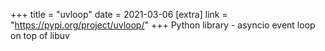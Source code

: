 +++
title = "uvloop"
date = 2021-03-06
[extra]
link = "https://pypi.org/project/uvloop/"
+++
Python library - asyncio event loop on top of libuv

